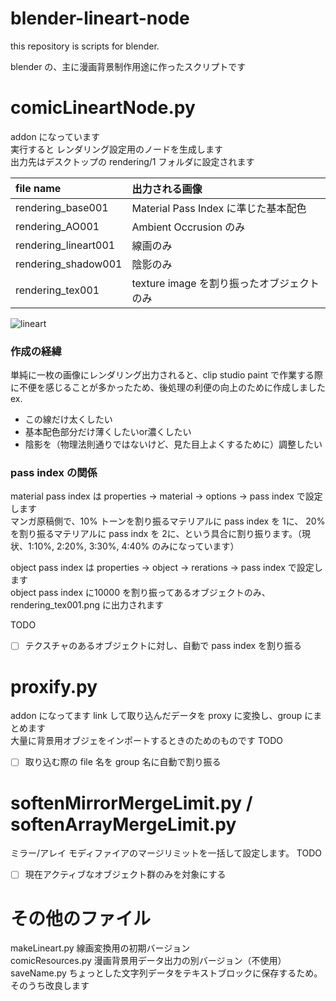 # blender-lineart-node
this repository is scripts for blender.  

blender の、主に漫画背景制作用途に作ったスクリプトです  

# comicLineartNode.py
addon になっています  
実行すると レンダリング設定用のノードを生成します  
出力先はデスクトップの rendering/1 フォルダに設定されます  

|file name| 出力される画像|
|:-----|:----------|
| rendering_base001 | Material Pass Index に準じた基本配色|
| rendering_AO001 | Ambient Occrusion のみ|
|rendering_lineart001| 線画のみ|
|rendering_shadow001| 陰影のみ|
|rendering_tex001| texture image を割り振ったオブジェクトのみ|

![lineart](https://github.com/kuromook/blender-lineart-node/blob/master/readme_img/rendering_lineart0001.png)

### 作成の経緯
単純に一枚の画像にレンダリング出力されると、clip studio paint で作業する際に不便を感じることが多かったため、後処理の利便の向上のために作成しました  
ex.
- この線だけ太くしたい
- 基本配色部分だけ薄くしたいor濃くしたい
- 陰影を（物理法則通りではないけど、見た目上よくするために）調整したい

### pass index の関係
material pass index は properties -> material -> options -> pass index で設定します  
マンガ原稿側で、10% トーンを割り振るマテリアルに pass index を 1に、 20% を割り振るマテリアルに pass indx を 2に、という具合に割り振ります。（現状、1:10%, 2:20%, 3:30%, 4:40% のみになっています）  

object pass index は properties -> object -> rerations -> pass index で設定します  
object pass index に10000 を割り振ってあるオブジェクトのみ、rendering_tex001.png に出力されます  
  
TODO
- [ ] テクスチャのあるオブジェクトに対し、自動で pass index を割り振る

# proxify.py
addon になってます
link して取り込んだデータを proxy に変換し、group にまとめます  
大量に背景用オブジェをインポートするときのためのものです
TODO 
- [ ] 取り込む際の file 名を group 名に自動で割り振る

# softenMirrorMergeLimit.py / softenArrayMergeLimit.py
ミラー/アレイ モディファイアのマージリミットを一括して設定します。
TODO
- [ ] 現在アクティブなオブジェクト群のみを対象にする

# その他のファイル
makeLineart.py 線画変換用の初期バージョン  
comicResources.py 漫画背景用データ出力の別バージョン（不使用）  
saveName.py ちょっとした文字列データをテキストブロックに保存するため。そのうち改良します  
